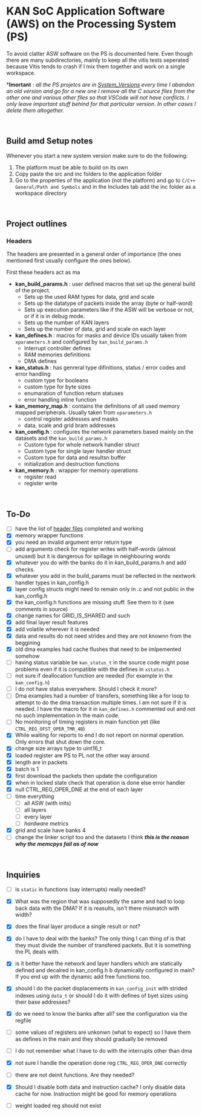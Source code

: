 # KAN SoC Application Software (AWS) on the Processing System (PS)

To avoid clatter ASW software on the PS is documented here. Even though there are many subdirectories, mainly to keep all the vitis tests seperated because Vitis tends to crash if I mix them together and work on a single workspace.

***Imortant** : _all the PS projetcs are in [System_Versions](./System_Versions/) every time I abandon an old version and go for a new one I remove all the C source files from the other one and various other files so that VSCode will not have conflicts. I only leave important stuff behind for that particular version. In other cases I delete them altogether._

<br>

## Build amd Setup notes

Whenever you start a new system version make sure to do the following:
1. The platform must be able to build on its own
2. Copy paste the src and inc folders to the application folder
3. Go to the properties of the application (not the platform) and go to `C/C++ General/Path and Symbols` and in the Includes tab add the inc folder as a workspace directory


<br>

## Project outlines

### Headers

The headers are presented in a general order of importance (the ones mentioned first usually configure the ones below).

First these headers act as ma

- **kan_build_params.h** : user defined macros that set up the general build of the project.
  - Sets up the used RAM types for data, grid and scale
  - Sets up the datatype of packets inside the array (byte or half-word)
  - Sets up execution parameters like if the ASW will be verbose or not, or if it is in debug mode.
  - Sets up the number of KAN layers
  - Sets up the number of data, grid and scale on each layer
- **kan_defines.h** : macros for masks and device IDs usually taken from `xparameters.h` and configured by `kan_build_params.h` 
  - Interrupt controller defines
  - RAM memories definitions
  - DMA defines
- **kan_status.h** : has genreral type difinitions, status / error codes and error handling
  - custom type for booleans
  - custom type for byte sizes
  - enumaration of function return statuses
  - error handling inline function
- **kan_memory_map.h** : contains the definitions of all used memory mapped peripherals. Usually taken from `xparameters.h`
  - control register addresses and masks
  - data, scale and grid bram addresses
- **kan_config.h** : configures the network parameters based mainly on the datasets and the `kan_build_params.h`
  - Custom type for whole network handler struct
  - Custom type for single layer handler struct
  - Custom type for data and resultsn buffer
  - initialization and destruction functions
- **kan_memory.h** : wrapper for memory operations
  - register read
  - register write


<br>

## To-Do

- [ ] have the list of [header files](#headers) completed and working
- [x] memory wrapper functions
- [x] you need an invalid argument error return type
- [ ] add arguments check for register writes with half-words (almost unused) but it is dangerous for spillage in neighbouring words
- [x] whatever you do with the banks do it in kan_build_params.h and add checks.
- [x] whatever you add in the build_params must be reflected in the nextwork handler types in kan_config.h
- [x] layer config structs might need to remain only in .c and not public in the kan_config.h
- [x] the kan_config.h functions are missing stuff. See them to it (see comments in source)
- [x] change names for GRID_IS_SHARED and such
- [x] add final layer result features
- [x] add volatile wherever it is needed
- [x] data and results do not need strides and they are not knownn from the beggining
- [x] old dma examples had cache flushes that need to be imlpemented somehow
- [ ] having status variable be `kan_status_t` in the source code might pose problems even if it is compatible with the defines in `xstatus.h`
- [ ] not sure if deallocation function are needed (for example in the `kan_config.h`)
- [ ] I do not have status everywhere. Should I check it more?
- [ ] Dma examples had a number of transfers, something like a for loop to attempt to do the dma transaction multiple times. I am not sure if it is needed. I have the macro for it in `kan_defines.h` commented out and not no such implementation in the main code.
- [ ] No monitoring of timing registers in main function yet (like `CTRL_REG_OFST_OPER_TMR_4B`)
- [x] While waiting for reports to end I do not report on normal operation. Only errors that shut down the core.
- [x] change size arrays type to uint16_t 
- [x] loaded register are PS to PL not the other way around
- [x] length are in packets
- [x] batch is 1
- [x] first download the packets then update the configuration
- [x] when in locked state check that operation is done else error handler
- [x] null CTRL_REG_OPER_DNE at the end of each layer
- [ ] time everything
  - [ ] all ASW (with inits)
  - [ ] all layers
  - [ ] every layer
  - [ ] _hardware metrics_
- [x] grid and scale have banks 4
- [ ] change the linker script too and the datasets I think ***this is the reason why the memcpys fail as of now***

<br>

## Inquiries

- [ ] is `static` in functions (say interrupts) really needed?
- [x] What was the region that was supposedly the same and had to loop back data with the DMA? If it is reasults, isn't there mismatch with width?
- [x] does the final layer produce a single result or not?
- [x] do I have to deal with the banks? The only thing I can thing of is that they must divide the number of transfered packets. But it is something the PL deals with.
- [x] is it better have the network and layer handlers which are statically defined and decalred in kan_config.h b dynamically configured in main? If you end up with the dynamic add free functions too.
- [x] should I do the packet displacements in `kan_config_init` with strided indexes using `data_t` or should I do it with defines of byet sizes using their base addresses?
- [x] do we need to know the banks after all? see the configuration via the regfile
- [ ] some values of registers are unkonwn (what to expect) so I have them as defines in the main and they should gradually be removed
- [ ] I do not remember what I have to do with the interrupts other than dma
- [x] not sure I handle the operation done reg `CTRL_REG_OPER_DNE` correctly
- [ ] there are not deinit functions. Are they needed?
- [x] Should I disable both data and instruction cache? I only disable data cache for now. Instruction might be good for memory operations
- [ ] weight loaded reg should not exist




